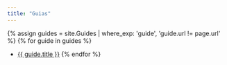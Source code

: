 ```yaml
---
title: "Guias"
---
```


{% assign guides = site.Guides | where_exp: 'guide', 'guide.url != page.url' %}
{% for guide in guides %}
  - [{{ guide.title }}]({{guide.url}})
{% endfor %}
